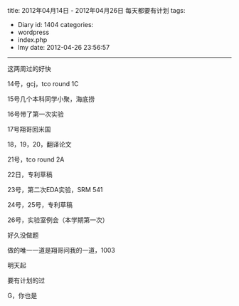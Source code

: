 title: 2012年04月14日 - 2012年04月26日 每天都要有计划
tags:
  - Diary
id: 1404
categories:
  - wordpress
  - index.php
  - lmy
date: 2012-04-26 23:56:57
---

这两周过的好快

14号，gcj，tco round 1C

15号几个本科同学小聚，海底捞<!--more-->

16号带了第一次实验

17号翔哥回米国

18，19，20，翻译论文

21号，tco round 2A

22日，专利草稿

23号，第二次EDA实验，SRM 541

24号，25号，专利草稿

26号，实验室例会（本学期第一次）

好久没做题

做的唯一一道是翔哥问我的一道，1003

明天起

要有计划的过

G，你也是